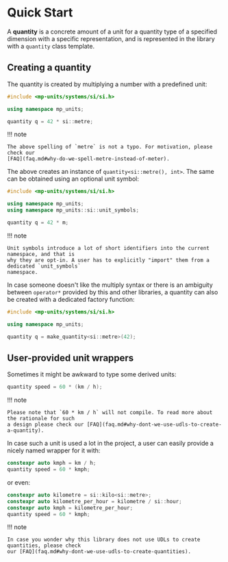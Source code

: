 # Quick Start

A **quantity** is a concrete amount of a unit for a quantity type of a specified dimension with a
specific representation, and is represented in the library with a `quantity` class template.


## Creating a quantity

The quantity is created by multiplying a number with a predefined unit:

```cpp
#include <mp-units/systems/si/si.h>

using namespace mp_units;

quantity q = 42 * si::metre;
```

!!! note

    The above spelling of `metre` is not a typo. For motivation, please check our
    [FAQ](faq.md#why-do-we-spell-metre-instead-of-meter).

The above creates an instance of `quantity<si::metre(), int>`. The same can be obtained using
an optional unit symbol:

```cpp
#include <mp-units/systems/si/si.h>

using namespace mp_units;
using namespace mp_units::si::unit_symbols;

quantity q = 42 * m;
```

!!! note

    Unit symbols introduce a lot of short identifiers into the current namespace, and that is
    why they are opt-in. A user has to explicitly "import" them from a dedicated `unit_symbols`
    namespace.

In case someone doesn't like the multiply syntax or there is an ambiguity between `operator*`
provided by this and other libraries, a quantity can also be created with a dedicated factory
function:

```cpp
#include <mp-units/systems/si/si.h>

using namespace mp_units;

quantity q = make_quantity<si::metre>(42);
```


## User-provided unit wrappers

Sometimes it might be awkward to type some derived units:

```cpp
quantity speed = 60 * (km / h);
```

!!! note

    Please note that `60 * km / h` will not compile. To read more about the rationale for such
    a design please check our [FAQ](faq.md#why-dont-we-use-udls-to-create-a-quantity).

In case such a unit is used a lot in the project, a user can easily provide a nicely named
wrapper for it with:

```cpp
constexpr auto kmph = km / h;
quantity speed = 60 * kmph;
```

or even:

```cpp
constexpr auto kilometre = si::kilo<si::metre>;
constexpr auto kilometre_per_hour = kilometre / si::hour;
constexpr auto kmph = kilometre_per_hour;
quantity speed = 60 * kmph;
```

!!! note

    In case you wonder why this library does not use UDLs to create quantities, please check
    our [FAQ](faq.md#why-dont-we-use-udls-to-create-quantities).
